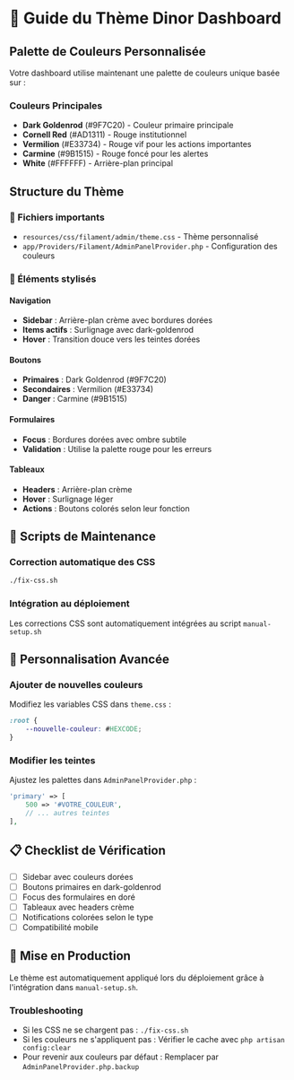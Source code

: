 # 🎨 Guide du Thème Dinor Dashboard

## Palette de Couleurs Personnalisée

Votre dashboard utilise maintenant une palette de couleurs unique basée sur :

### Couleurs Principales
- **Dark Goldenrod** (#9F7C20) - Couleur primaire principale
- **Cornell Red** (#AD1311) - Rouge institutionnel
- **Vermilion** (#E33734) - Rouge vif pour les actions importantes
- **Carmine** (#9B1515) - Rouge foncé pour les alertes
- **White** (#FFFFFF) - Arrière-plan principal

## Structure du Thème

### 📁 Fichiers importants
- `resources/css/filament/admin/theme.css` - Thème personnalisé
- `app/Providers/Filament/AdminPanelProvider.php` - Configuration des couleurs

### 🎯 Éléments stylisés

#### Navigation
- **Sidebar** : Arrière-plan crème avec bordures dorées
- **Items actifs** : Surlignage avec dark-goldenrod
- **Hover** : Transition douce vers les teintes dorées

#### Boutons
- **Primaires** : Dark Goldenrod (#9F7C20)
- **Secondaires** : Vermilion (#E33734)
- **Danger** : Carmine (#9B1515)

#### Formulaires
- **Focus** : Bordures dorées avec ombre subtile
- **Validation** : Utilise la palette rouge pour les erreurs

#### Tableaux
- **Headers** : Arrière-plan crème
- **Hover** : Surlignage léger
- **Actions** : Boutons colorés selon leur fonction

## 🔧 Scripts de Maintenance

### Correction automatique des CSS
```bash
./fix-css.sh
```

### Intégration au déploiement
Les corrections CSS sont automatiquement intégrées au script `manual-setup.sh`

## 🎨 Personnalisation Avancée

### Ajouter de nouvelles couleurs
Modifiez les variables CSS dans `theme.css` :
```css
:root {
    --nouvelle-couleur: #HEXCODE;
}
```

### Modifier les teintes
Ajustez les palettes dans `AdminPanelProvider.php` :
```php
'primary' => [
    500 => '#VOTRE_COULEUR',
    // ... autres teintes
],
```

## 📋 Checklist de Vérification

- [ ] Sidebar avec couleurs dorées
- [ ] Boutons primaires en dark-goldenrod
- [ ] Focus des formulaires en doré
- [ ] Tableaux avec headers crème
- [ ] Notifications colorées selon le type
- [ ] Compatibilité mobile

## 🚀 Mise en Production

Le thème est automatiquement appliqué lors du déploiement grâce à l'intégration dans `manual-setup.sh`.

### Troubleshooting
- Si les CSS ne se chargent pas : `./fix-css.sh`
- Si les couleurs ne s'appliquent pas : Vérifier le cache avec `php artisan config:clear`
- Pour revenir aux couleurs par défaut : Remplacer par `AdminPanelProvider.php.backup` 